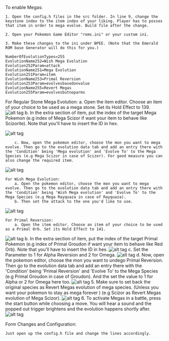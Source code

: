 
To enable Megas:

	1. Open the config.h files in the src folder. In line 9, change the keystone index to the item index of your liking. Player has to posses that item in order to mega evolve. Build file after the change.

	2. Open your Pokemon Game Editor "roms.ini" or your custom ini.

	3. Make these changes to the ini under BPEE. (Note that the Emerald ROM base Generator will do this for you.)
	
	NumberOfEvolutionTypes=255
	EvolutionName252=Wish Mega Evolution
	Evolution252Param=attack
	EvolutionName251=Mega Evolution
	Evolution251Param=item
	EvolutionName253=Primal Reversion
	Evolution253Param=evolvesbasedonvalue
	EvolutionName255=Revert Megas
	Evolution255Param=evolvesbutnoparms

	
For Regular Stone Mega Evolution:
		a. Open the item editor. Choose an item of your choice to be used as a mega stone. Set its Hold Effect to 139.
![alt tag](https://raw.githubusercontent.com/Gamer2020/PokemonGameEditor/master/Screenshots/SettingUpEmEN/hold.png)
		b. In the extra section of item, put the index of the target Mega Pokemon (e.g index of Mega Scizor if want your item to behave like Scizorite). Note that you'll have to insert the ID in hex.
		
![alt tag](https://raw.githubusercontent.com/Gamer2020/PokemonGameEditor/master/Screenshots/SettingUpEmEN/extra.png)
		
		c. Now, open the pokemon editor, choose the mon you want to mega evolve. Then go to the evolution data tab and add an entry there with the 'Condition' being 'Mega evolution' and 'Evolve To' to the Mega Species (e.g Mega Scizor in case of Scizor). For good measure you can also change the required item.
![alt tag](https://raw.githubusercontent.com/Gamer2020/PokemonGameEditor/master/Screenshots/SettingUpEmEN/evo.png)
		
	For Wish Mega Evolution:
		a. Open the pokemon editor, choose the mon you want to mega evolve. Then go to the evolution data tab and add an entry there with the 'Condition' being 'Wish Mega evolution' and 'Evolve To' to the Mega Species (e.g Mega Rayquaza in case of Rayquaza).
		b. Then set the attack to the one you'd like to use.
![alt tag](https://raw.githubusercontent.com/Gamer2020/PokemonGameEditor/master/Screenshots/SettingUpEmEN/wish.png)

	For Primal Reversion:
		a. Open the item editor. Choose an item of your choice to be used as a Primal Orb. Set its Hold Effect to 141.
![alt tag](https://raw.githubusercontent.com/Gamer2020/PokemonGameEditor/master/Screenshots/SettingUpEmEN/hold2.png)
		b. In the extra section of item, put the index of the target Primal Pokemon (e.g index of Primal Groudon if want your item to behave like Red Orb). Note that you'll have to insert the ID in hex.
![alt tag](https://raw.githubusercontent.com/Gamer2020/PokemonGameEditor/master/Screenshots/SettingUpEmEN/extra.png)
		c. Set the Parameter to 1 for Alpha Reversion and 2 for Omega.
![alt tag](https://raw.githubusercontent.com/Gamer2020/PokemonGameEditor/master/Screenshots/SettingUpEmEN/param.png)
		d. Now, open the pokemon editor, choose the mon you want to undego Primal Reversion. Then go to the evolution data tab and add an entry there with the 'Condition' being 'Primal Reversion' and 'Evolve To' to the Mega Species (e.g Primal Groudon in case of Groudon). And the set the value to 1 for Alpha or 2 for Omega here too.
![alt tag](https://raw.githubusercontent.com/Gamer2020/PokemonGameEditor/master/Screenshots/SettingUpEmEN/prime.png)
	5. Make sure to set back the original species as Revert Megas evolution of mega species. (Unless you want your pokemon to stay as mega forever ) (e.g Scizor as Revert Megas evolution of Mega Scizor).
![alt tag](https://raw.githubusercontent.com/Gamer2020/PokemonGameEditor/master/Screenshots/SettingUpEmEN/revert.png)
	6. To activate Megas in a battle, press the start button while choosing a move. You will hear a sound and the popped out trigger brightens and the evolution happens shortly after.
![alt tag](https://raw.githubusercontent.com/Gamer2020/PokemonGameEditor/master/Screenshots/SettingUpEmEN/mega.png)

Form Changes and Configuration:

	Just open up the config.h file and change the lines accordingly.
